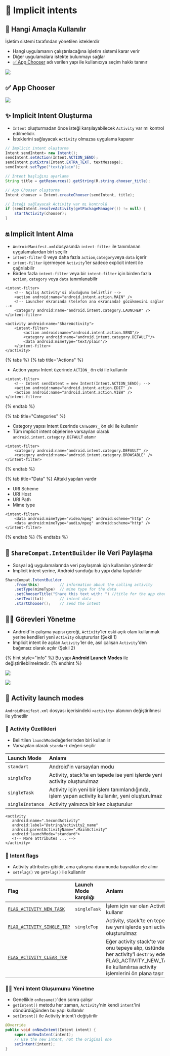 # 🏹 Implicit intents

## 🎯 Hangi Amaçla Kullanılır

İşletim sistemi tarafından yönetilen isteklerdir

* Hangi uygulamanın çalıştırılacağına işletim sistemi karar verir
* Diğer uygulamalara istekte bulunmayı sağlar
* [✅ App Chooser](implicit-intents.md#app-chooser) adı verilen yapı ile kullanıcıya seçim hakkı tanınır

![](../.gitbook/assets/image%20%287%29.png)

## ✅ App Chooser

![](../.gitbook/assets/image%20%2817%29.png)

## 

## ✨ Implicit Intent Oluşturma

* `Intent` oluşturmadan önce isteği karşılayabilecek `Activity` var mı kontrol edilmelidir.
* İsteklerini sağlayacak `Activity` olmazsa uygulama kapanır

```java
// Implicit intent oluşturma
Intent sendIntent= new Intent();
sendIntent.setAction(Intent.ACTION_SEND);
sendIntent.putExtra(Intent.EXTRA_TEXT, textMessage);
sendIntent.setType("text/plain");

// Intent başlığını ayarlama
String title = getResources().getString(R.string.chooser_title);

// App Chooser oluşturma
Intent chooser = Intent.createChooser(sendIntent, title);

// İsteği sağlayacak Activity var mı kontrolü
if (sendIntent.resolveActivity(getPackageManager()) != null) {
    startActivity(chooser);
}
```

## 🔛 Implicit Intent Alma

* `AndroidManifest.xml`dosyasında `intent-filter` ile tanımlanan uygulamalardan biri seçilir
* `intent-filter` 0 veya daha fazla `action`,`category`veya `data` içerir
* `intent-filter` içermeyen `Activity`'ler sadece explicit intent ile çağrılabilir
* Birden fazla `intent-filter` veya bir `intent-filter` için birden fazla `action`, `category` veya `data` tanımlanabilir

```markup
<intent-filter>
    <!-- Açılış Activity'si oluduğunu belirtlir -->
    <action android:name="android.intent.action.MAIN" />
    <!-- Launcher ekranında (telefon ana ekranında) gözükmesini sağlar -->
    <category android:name="android.intent.category.LAUNCHER" />
</intent-filter>
```

```markup
<activity android:name="ShareActivity">
    <intent-filter>
        <action android:name="android.intent.action.SEND"/>
        <category android:name="android.intent.category.DEFAULT"/>
        <data android:mimeType="text/plain"/>
    </intent-filter>
</activity>
```

{% tabs %}
{% tab title="Actions" %}
* Action yapısı Intent üzerinde `ACTION_` ön eki ile kullanılır

```markup
<intent-filter>
    <!-- Intent sendIntent = new Intent(Intent.ACTION_SEND); -->
    <action android:name="android.intent.action.EDIT" />
    <action android:name="android.intent.action.VIEW" />
</intent-filter>
```
{% endtab %}

{% tab title="Categories" %}
* Category yapısı Intent üzerinde `CATEGORY_` ön eki ile kullanılır
* Tüm implicit intent objelerine varsayılan olarak `android.intent.category.DEFAULT` atanır

```markup
<intent-filter>
    <category android:name="android.intent.category.DEFAULT" />
    <category android:name="android.intent.category.BROWSABLE" />
</intent-filter>
```
{% endtab %}

{% tab title="Data" %}
Alttaki yapıları vardır

* URI Scheme
* URI Host
* URI Path
* Mime type

```markup
<intent-filter>
    <data android:mimeType="video/mpeg" android:scheme="http" />
    <data android:mimeType="audio/mpeg" android:scheme="http" />
</intent-filter>
```
{% endtab %}
{% endtabs %}

## 🔀 `ShareCompat.IntentBuilder` ile Veri Paylaşma

* Sosyal ağ uygulamalarında veri paylaşmak için kullanılan yöntemdir
* Implicit intent yerine, Android sunduğu bu yapı daha faydalıdır

```java
ShareCompat.IntentBuilder
    .from(this)         // information about the calling activity
    .setType(mimeType)  // mime type for the data
    .setChooserTitle("Share this text with: ") //title for the app chooser
    .setText(txt)       // intent data
    .startChooser();    // send the intent
```

## 👨‍💼 Görevleri Yönetme

* Android'in çalışma yapısı gereği, `Activity`'ler eski açık olanı kullanmak yerine kendileri yeni `Activity` oluştururlar \(Şekil 1\)
* Implicit intent ile açılan `Activity`'ler de, asıl çalışan `Activity`'den bağımsız olarak açılır \(Şekil 2\)

{% hint style="info" %}
Bu yapı **Android Launch Modes** ile değiştirilebilmektedir.
{% endhint %}

![](../.gitbook/assets/image%20%285%29.png)

![](../.gitbook/assets/image.png)

## 🏁 Activity launch modes

`AndroidManifest.xml` dosyası içerisindeki `<activity>` alanının değiştirilmesi ile yönetilir

### 💠 Activity Özellikleri

* Belirtilen `launchMode`değerlerinden biri kullanılır
* Varsayılan olarak `standart` değeri seçilir

| Launch Mode | Anlamı |
| :--- | :--- |
| `standart` | Android'in varsayılan modu |
| `singleTop` | Activity, stack'te en tepede ise yeni işlerde yeni activity oluşturulmaz |
| `singleTask` | Activity için yeni bir işlem tanımlandığında, işlem yapan activity kullanılır, yeni oluşturulmaz |
| `singleInstance` | Activity yalnızca bir kez oluşturulur |

```markup
<activity
   android:name=".SecondActivity"
   android:label="@string/activity2_name"
   android:parentActivityName=".MainActivity"
   android:launchMode="standard">
   <!-- More attributes ... -->
</activity>
```

### 🏴 Intent flags

* Activity attributes gibidir, ama çakışma durumunda bayraklar ele alınır
* `setFlag()` ve `getFlag()` ile kullanılır

| Flag | Launch Mode karşılığı | Anlamı |
| :--- | :--- | :--- |
| [`FLAG_ACTIVITY_NEW_TASK`](https://developer.android.com/reference/android/content/Intent.html#FLAG_ACTIVITY_NEW_TASK) | `singleTask` | İşlem için var olan Activity'i kullanır |
| [`FLAG_ACTIVITY_SINGLE_TOP`](https://developer.android.com/reference/android/content/Intent.html#FLAG_ACTIVITY_SINGLE_TOP) | `singleTop` | Activity, stack'te en tepede ise yeni işlerde yeni activity oluşturulmaz |
| [`FLAG_ACTIVITY_CLEAR_TOP`](https://developer.android.com/reference/android/content/Intent.html#FLAG_ACTIVITY_CLEAR_TOP) |  | Eğer activity stack'te varsa, onu tepeye alıp, üstündeki her activity'i `destroy` eder. FLAG\_ACTIVITY\_NEW\_TASK ile kullanılırsa activity işlemlerini ön plana taşır |

### ‍👨‍💼 Yeni Intent Oluşumunu Yönetme

* Genellikle `onResume()`'den sonra çalışır
* `getIntent()` metodu her zaman, `Activity`'nin kendi `intent`'ini döndürdüğünden bu yapı kullanılır
* `setIntent()` ile Activity intent'i değiştirilir

```java
@Override 
public void onNewIntent(Intent intent) { 
    super.onNewIntent(intent); 
    // Use the new intent, not the original one
    setIntent(intent); 
}
```



